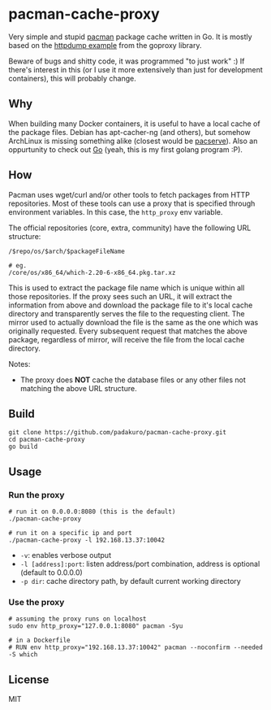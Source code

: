 # pacman-cache-proxy

Very simple and stupid [pacman](https://wiki.archlinux.org/index.php/pacman) package cache written in Go. It is mostly based on the [httpdump example](https://github.com/elazarl/goproxy/blob/master/examples/httpdump/httpdump.go) from the goproxy library.

Beware of bugs and shitty code, it was programmed "to just work" :) If there's interest in this (or I use it more extensively than just for development containers), this will probably change.

## Why

When building many Docker containers, it is useful to have a local cache of the package files. Debian has apt-cacher-ng (and others), but somehow ArchLinux is missing something alike (closest would be [pacserve](http://xyne.archlinux.ca/projects/pacserve/)). Also an oppurtunity to check out [Go](http://golang.org/) (yeah, this is my first golang program :P).

## How

Pacman uses wget/curl and/or other tools to fetch packages from HTTP repositories. Most of these tools can use a proxy that is specified through environment variables. In this case, the `http_proxy` env variable.

The official repositories (core, extra, community) have the following URL structure:

```
/$repo/os/$arch/$packageFileName

# eg.
/core/os/x86_64/which-2.20-6-x86_64.pkg.tar.xz
```

This is used to extract the package file name which is unique within all those repositories. If the proxy sees such an URL, it will extract the information from above and download the package file to it's local cache directory and transparently serves the file to the requesting client.
The mirror used to actually download the file is the same as the one which was originally requested. Every subsequent request that matches the above package, regardless of mirror, will receive the file from the local cache directory.

Notes:

* The proxy does **NOT** cache the database files or any other files not matching the above URL structure.

## Build

```shell
git clone https://github.com/padakuro/pacman-cache-proxy.git
cd pacman-cache-proxy
go build
```

## Usage

### Run the proxy

```shell
# run it on 0.0.0.0:8080 (this is the default)
./pacman-cache-proxy

# run it on a specific ip and port
./pacman-cache-proxy -l 192.168.13.37:10042
```

* `-v`: enables verbose output
* `-l [address]:port`: listen address/port combination, address is optional (default to 0.0.0.0)
* `-p dir`: cache directory path, by default current working directory

### Use the proxy

```shell
# assuming the proxy runs on localhost
sudo env http_proxy="127.0.0.1:8080" pacman -Syu

# in a Dockerfile
# RUN env http_proxy="192.168.13.37:10042" pacman --noconfirm --needed -S which
```

## License

MIT
